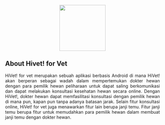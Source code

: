 <p align="center"><img src="https://drive.google.com/uc?export=view&id=11otZKgDxQQizOmwoPvfR2H2IE_XdfvJW" width="150"></p>


## About Hivet! for Vet
<p align="justify"> HiVet! for vet merupakan sebuah aplikasi berbasis Android di mana HiVet! akan berperan sebagai wadah dalam mempertemukan dokter hewan dengan para pemilik hewan peliharaan untuk dapat saling berkomunikasi dan dapat melakukan konsultasi kesehatan hewan secara online. Dengan HiVet!, dokter hewan dapat memfasilitasi konsultasi dengan pemilik hewan di mana pun, kapan pun tanpa adanya batasan jarak. Selain fitur konsultasi online, HiVet! for vet juga menawarkan fitur lain berupa janji temu. Fitur janji temu berupa fitur untuk memudahkan para pemilik hewan dalam membuat janji temu dengan dokter hewan. </p>
